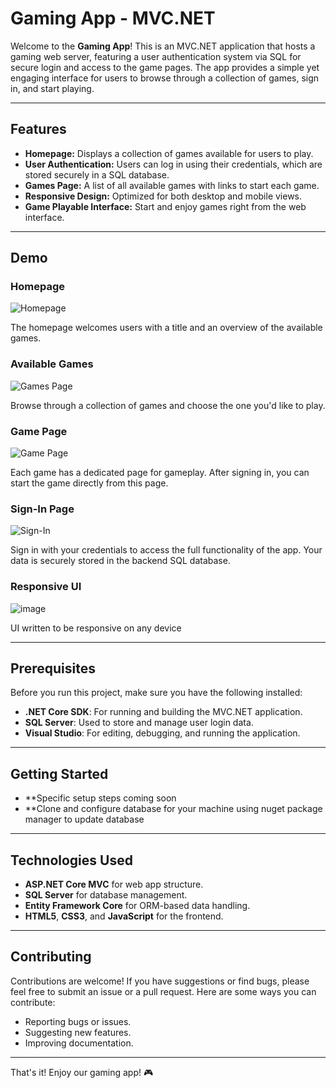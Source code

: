 # Gaming App - MVC.NET

Welcome to the **Gaming App**! This is an MVC.NET application that hosts a gaming web server, featuring a user authentication system via SQL for secure login and access to the game pages. The app provides a simple yet engaging interface for users to browse through a collection of games, sign in, and start playing.

---

## Features
- **Homepage:** Displays a collection of games available for users to play.
- **User Authentication:** Users can log in using their credentials, which are stored securely in a SQL database.
- **Games Page:** A list of all available games with links to start each game.
- **Responsive Design:** Optimized for both desktop and mobile views.
- **Game Playable Interface:** Start and enjoy games right from the web interface.

---

## Demo

### Homepage
![Homepage](https://github.com/user-attachments/assets/8fe6ad83-4175-42d2-9535-ddb6ec613478)

The homepage welcomes users with a title and an overview of the available games.

### Available Games
![Games Page](https://github.com/user-attachments/assets/5cc66544-69a2-49e5-af76-d237f95a76de)

Browse through a collection of games and choose the one you'd like to play.

### Game Page
![Game Page](https://github.com/user-attachments/assets/1811c02a-5c1c-4437-b97b-e0f668b8d52f)

Each game has a dedicated page for gameplay. After signing in, you can start the game directly from this page.

### Sign-In Page
![Sign-In](https://github.com/user-attachments/assets/5b2fcc5d-9127-4a88-bc1c-db475323e7b1)

Sign in with your credentials to access the full functionality of the app. Your data is securely stored in the backend SQL database.


### Responsive UI
![image](https://github.com/user-attachments/assets/60289c18-c681-406a-bb7e-69f496e508c8)

UI written to be responsive on any device

---

## Prerequisites

Before you run this project, make sure you have the following installed:

- **.NET Core SDK**: For running and building the MVC.NET application.
- **SQL Server**: Used to store and manage user login data.
- **Visual Studio**: For editing, debugging, and running the application.

---

## Getting Started

- **Specific setup steps coming soon
- **Clone and configure database for your machine using nuget package manager to update database

---

## Technologies Used

- **ASP.NET Core MVC** for web app structure.
- **SQL Server** for database management.
- **Entity Framework Core** for ORM-based data handling.
- **HTML5**, **CSS3**, and **JavaScript** for the frontend.

---

## Contributing

Contributions are welcome! If you have suggestions or find bugs, please feel free to submit an issue or a pull request. Here are some ways you can contribute:

- Reporting bugs or issues.
- Suggesting new features.
- Improving documentation.

---

That's it! Enjoy our gaming app! 🎮



